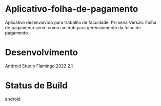 # Aplicativo-folha-de-pagamento

Aplicativo desenvolvido para trabalho de faculdade. Primeria Versão. Folha de pagamento serve como um hub para gerenciamento da folha de pagamento.

# Desenvolvimento

Android Studio Flamingo 2022 2.1

# Status de Build
android
